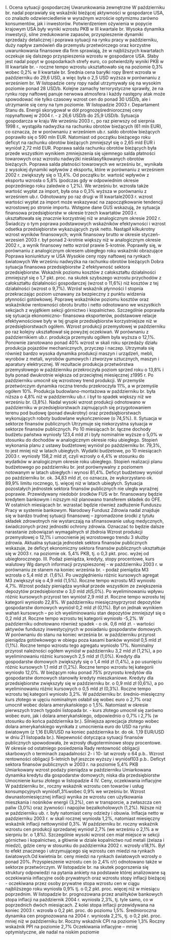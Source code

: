 I. Ocena sytuacji gospodarczej
Uwarunkowania zewnętrzne
W październiku br. nadal poprawiały się wskaźniki bieżącej aktywności w
gospodarce USA, co znalazło odzwierciedlenie w wyraźnym wzroście optymizmu
zarówno konsumentów, jak i inwestorów.
Potwierdzeniem ożywienia w popycie krajowym USA były wyniki wzrostu
PKB w III kwartale br. Wysoka dynamika inwestycji, silne zredukowanie zapasów,
przyspieszenie dynamiki sprzedaży detalicznej i poprawa sytuacji na rynku pracy w
październiku, duży napływ zamówień dla przemysłu przetwórczego oraz korzystne
uwarunkowania finansowe dla firm sprawiają, że w najbliższych kwartałach
oczekuje się dalszego przyspieszenia wzrostu w gospodarce USA.
Słaby jest nadal popyt w gospodarkach strefy euro, co potwierdziły wyniki PKB
w III kwartale br. \- roczne tempo wzrostu ukształtowało się na poziomie 0,3%
wobec 0,2% w II kwartale br.
Średnia cena baryłki ropy Brent wzrosła w październiku do 29,6 USD, a więc
była o 2,5 USD wyższa w porównaniu z wrześniem br. W listopadzie ceny ropy
nadal utrzymywały się na wysokim poziomie ponad 28 USD/b. Kolejne zamachy
terrorystyczne sprawiły, że na rynku ropy naftowej panuje nerwowa atmosfera i
każdy następny atak może spowodować nie tylko czasowy wzrost cen do ponad 30
USD/b, ale i utrzymanie się ceny na tym poziomie.
W listopadzie 2003 r. Departament Stanu ds. Energii skorygował w dół
prognozęśredniorocznej ceny ropynaftowej w 2004 r. - z 26,6 USD/b do 25,9
USD/b.
Sytuacja gospodarcza w kraju
We wrześniu 2003 r., po raz pierwszy od sierpnia 1998 r., wystąpiła nadwyżka
na rachunku obrotów bieżących (61 mln EUR), co oznacza, że w porównaniu z
wrześniem ub.r. saldo obrotów bieżących poprawiło się o 590 mln EUR. Natomiast
od początku bieżącego roku deficyt na rachunku obrotów bieżących zmniejszył się
o 2,65 mld EUR i wyniósł 2,72 mld EUR. Poprawa salda rachunku obrotów
bieżących była przede wszystkim wynikiem zmniejszenia się ujemnego salda
płatności towarowych oraz wzrostu nadwyżki niesklasyfikowanych obrotów
bieżących. Poprawa salda płatności towarowych we wrześniu br., wynikała z
wysokiej dynamiki wpływów z eksportu, które w porównaniu z wrześniem 2002 r.
zwiększyły się o 13,4%. Od początku br. wartość wpływów z eksportu wzrosła o
5,8% (podczas gdy w odpowiednim okresie poprzedniego roku zaledwie o 1,2%).
We wrześniu br. wzrosła także wartość wypłat za import, była ona o 0,3% wyższa
w porównaniu z wrześniem ub.r. Odnotowany po raz drugi w III kwartale2003 r.
wzrost wartości wypłat za import może wskazywać na zapoczątkowanie tendencji
wzrostowej po stronie importu.
Wstępne dane GUS wskazują, że sytuacja finansowa przedsiębiorstw w
okresie trzech kwartałów 2003 r. ukształtowała się znacznie korzystniej niż w
analogicznym okresie 2002 r. Świadczy o tym poprawa podstawowych wskaźników
efektywności i wzrost odsetka przedsiębiorstw wykazujących zysk netto.
Nastąpił kilkukrotny wzrost wyników finansowych; wynik finansowy brutto w
okresie styczeń-wrzesień 2003 r. był ponad 2-krotnie większy niż w analogicznym
okresie 2002 r., a wynik finansowy netto wzrósł prawie 5-krotnie. Poprawiły się, w
porównaniu z analogicznym okresem ubiegłego roku wskaźniki obrazujące
Poprawa
koniunktury w
USA
Wysokie ceny
ropy naftowej
na rynkach
światowych
We wrześniu
nadwyżka na
rachunku
obrotów
bieżących
Dobra sytuacja
finansowa
przedsiębiorstw
2
efektywność sektora przedsiębiorstw. Wskaźnik poziomu kosztów z całokształtu
działalności zmniejszył się o 1,7 pkt. proc. na skutek szybszego wzrostu
przychodów z całokształtu działalności gospodarczej (wzrost o 11,6%) niż kosztów
z tej działalności (wzrost o 9,7%). Wzrósł wskaźnik płynności I stopnia
przekraczając poziom uznawany za bezpieczny z punktu widzenia płynności
gotówkowej. Poprawę wskaźników poziomu kosztów oraz wskaźników
rentowności obrotu brutto i netto odnotowano we wszystkich sekcjach z wyjątkiem
sekcji górnictwo i kopalnictwo. Szczególnie poprawiła się sytuacja ekonomiczno-
finansowa eksporterów, podstawowe relacje efektywnościowe były w tej grupie
przedsiębiorstw korzystniejsze niż w przedsiębiorstwach ogółem.
Wzrost produkcji przemysłowej w październiku po raz kolejny ukształtował się
powyżej oczekiwań. W porównaniu z październikiem ub.r. produkcja przemysłu
ogółem była wyższa o 12,1%. Ponownie zanotowano ponad 40% wzrost w skali
roku sprzedaży działu produkcja pojazdów mechanicznych, przyczep i naczep.
Utrzymała się również bardzo wysoka dynamika produkcji maszyn i urządzeń,
mebli, wyrobów z metali, wyrobów gumowych i ztworzyw sztucznych, maszyn i
aparatury elektrycznej. W rezultacie produkcja przetwórstwa przemysłowego w
październiku przekroczyła poziom sprzed roku o 13,8% i była ponad dwukrotnie
większa od przeciętnej miesięcznej z1995 r.
Po październiku umocnił się wzrostowy trend produkcji. W przemyśle
przetwórczym dynamika roczna trendu przekroczyła 11%, a w przemyśle ogółem
10%.
Produkcja budowlano-montażowa w październiku br. była niższa o 4,8% niż w
październiku ub.r. i był to spadek większy niż we wrześniu br. (3,8%). Nadal
wysoki wzrost produkcji odnotowano w październiku w przedsiębiorstwach
zajmujących się przygotowaniem terenu pod budowę (ponad dwukrotny) oraz
przedsiębiorstwach wykonujących roboty budowlane wykończeniowe (o 74,5%).
II. Sytuacja w sektorze finansów publicznych
Utrzymuje się niekorzystna sytuacja w sektorze finansów publicznych.
Po 10 miesiącach br. łączne dochody budżetu państwa wyniosły 123,4 mld zł i
były nominalnie wyższe o 5,0% w stosunku do dochodów w analogicznym okresie
roku ubiegłego. Stopień wykonania planu z ustawy budżetowej wyniósł po
październiku br. 79,3%, to jest mniej niż w latach ubiegłych.
Wydatki budżetowe, po 10 miesiącach 2003 r. wyniosły 158,2 mld zł, czyli
wzrosły o 4,4% w stosunku do wydatków w analogicznym okresie roku ubiegłego.
Stopień realizacji planu budżetowego po październiku br. jest porównywalny z
poziomem notowanym w latach ubiegłych i wynosi 81,4%.
Deficyt budżetowy wyniósł po październiku br. ok. 34,83 mld zł, co oznacza,
że wykorzystano ok. 89,9% limitu rocznego, tj. więcej niż w latach ubiegłych.
Sytuacja pozostałych jednostek sektora finansów publicznych nie uległa
wyraźnej poprawie. Przewidywany niedobór środków FUS w br. finansowany
będzie kredytem bankowym i niższym niż planowano transferem składek do OFE.
W ostatnich miesiącach br. wzrastać będzie również zadłużenie Funduszu Pracy w
systemie bankowym. Narodowy Fundusz Zdrowia nadal znajduje się w bardzo
trudnej sytuacji finansowej – zgromadzone środki z tytułu składek zdrowotnych nie
wystarczają na sfinansowanie usług medycznych, świadczonych przez jednostki
ochrony zdrowia. Oznaczać to będzie dalsze narastanie zobowiązań wymagalnych
sł
żbdroia
Wzrost
produkcji
przemysłowej o
12,1% i
umocnienie jej
wzrostowego
trendu
3
służby zdrowia.
Aktualna sytuacja jednostek sektora finansów publicznych wskazuje, że
deficyt ekonomiczny sektora finansów publicznych ukształtuje się w 2003 r. na
poziomie ok. 5,4% PKB, tj. o 0,3 pkt. proc. wyżej od ubiegłorocznego.
III. Podaż pieniądza, kredyty, stopy procentowe, kurs walutowy
Wg danych informacji przyspieszonej \- w październiku 2003 r. w porównaniu
ze stanem na koniec września br. - podaż pieniądza M3 wzrosła o 5,4 mld zł.
(1,6%). Po uwzględnieniu różnic kursowych agregat M3 zwiększył się o 4,9 mld
(1,5%). Roczne tempo wzrostu M3 wyniosło 4,7%.
Wzrost podaży pieniądza wynikał przede wszystkim ze zwiększenia depozytów
przedsiębiorstw o 3,0 mld zł(5,0%). Po wyeliminowaniu wpływu różnic
kursowych przyrost ten wyniósł 2,9 mld zł. Roczne tempo wzrostu tej kategorii
wyniosło 22,8%.
W październiku miesięcznyprzyrost depozytów gospodarstw domowych
wyniósł 0,2 mld zł (0,1%). Był on jednak wynikiem wahań kursowych – po ich
wyeliminowaniu stan depozytów zmniejszył się o 0,2 mld zł. Roczne tempo
wzrostu tej kategorii wyniosło -5,2%. W październiku odnotowano również spadek
\- o ok. 0,6 mld zł. \- wartości aktywów funduszy inwestycyjnych w posiadaniu
gospodarstw domowych.
W porównaniu do stanu na koniec września br. w październiku przyrost
pieniądza gotówkowego w obiegu poza kasami banków wyniósł 0,5 mld zł (1,1%).
Roczne tempo wzrostu tego agregatu wyniosło 17%.
Nominalny przyrost należności ogółem wyniósł w październiku 3,2 mld zł
(1,2%), a po wyeliminowaniu różnic kursowych 2,5 mld zł (1,0%). Kredyty dla
gospodarstw domowych zwiększyły się o 1,4 mld zł (1,4%), a po usunięciu różnic
kursowych 1,1 mld zł (1,2%). Roczne tempo wzrostu tej kategorii wyniosło 12,0%.
W bieżącym roku ponad 75% przyrostu kredytów dla gospodarstw domowych
stanowiły kredyty mieszkaniowe. Kredyty dla przedsiębiorstw zwiększyły się w
październiku br. o 0,9 mld zł (0,6%), a po wyeliminowaniu różnic kursowych o 0,5
mld zł (0,3%). Roczne tempo wzrostu tej kategorii wyniosło 3,2%.
W październiku br. średnio-miesięczny kurs złotego w ujęciu nominalnym
osłabił się wobec euro o 2,7% oraz umocnił wobec dolara amerykańskiego o 1,5%.
Natomiast w okresie pierwszych trzech tygodni listopada br. - kurs złotego umocnił
się zarówno wobec euro, jak i dolara amerykańskiego, odpowiednio o 0,7% i 2,7%
(w stosunku do końca października br.). Silniejsza aprecjacja złotego wobec dolara
amerykańskiego wynikała z umocnienia euro do USD na rynku światowym (z 1,16
EUR/USD na koniec października br. do ok. 1,19 EUR/USD w dniu 21 listopada
br.).
Niepewność dotycząca sytuacji finansów publicznych spowodowała, że wzrosły
długoterminowe stopy procentowe. W okresie od ostatniego posiedzenia Rady
rentowność obligacji skarbowych o terminach zapadalności 2- i 10- lat wzrosły o
64 p.b.. Wzrost rentowności obligacji 5-letnich był jeszcze wyższy i wyniósł103
p.b..
Deficyt sektora
finansów
publicznych w
2003 r. na
poziomie 5,4%
PKB
Umiarkowany
wzrost podaży
pieniądza w
październiku
Umiarkowana
dynamika
kredytu dla
gospodarstw
domowych;
niska dla
przedsiębiorstw
Umocnienie
kursu złotego w
listopadzie
4
IV. Ceny, oczekiwania inflacyjne
W październiku br., roczny wskaźnik wzrostu cen towarów i usług
konsumpcyjnych wyniósł1,3%wobec 0,9% we wrześniu br. Wzrost
dwunastomiesięcznej inflacji wynika ze wzrostu cen użytkowania mieszkania i
nośników energii (3,2%), cen w transporcie, a zwłaszcza cen paliw (3,0%) oraz
żywności i napojów bezalkoholowych (1,2%). Niższe niż w październiku ub. r.
były natomiast ceny odzieży i obuwia.
Inflacja netto w październiku 2003 r. w skali rocznej wyniosła 1,2%, natomiast
miesięczny wskaźnik inflacji nettowyniósł 0,3%.
W październiku br. roczny wskaźnik wzrostu cen produkcji sprzedanej wyniósł
2,7% (we wrześniu o 2,1% a w sierpniu br. o 1,8%). Szczególnie wysoki wzrost
cen miał miejsce w sekcji górnictwo i kopalnictwo, a głównie w dziale kopalnictwo
rud metali (żelaza i miedzi), gdzie ceny w stosunku do października 2002 r.
wzrosły o18,1%. Był to efekt znacznego i utrzymującego się wzrostu cen miedzi
na rynkach światowych.Od kwietnia br. ceny miedzi na rynkach światowych
wzrosły o ponad 20%. Przyspieszenie wzrostu cen (o 2,4% r/r) odnotowano także w
sektorze przetwórczym.
W listopadzie br. na skutek pogorszenia się struktury odpowiedzi na pytania
ankiety na podstawie której analizowane są oczekiwania inflacyjne osób
prywatnych oraz wzrostu stopy inflacji bieżącej - oczekiwana przez osoby prywatne
stopa wzrostu cen w ciągu najbliższego roku wyniosła 0,9% tj. o 0,2 pkt. proc.
więcej niż w miesiącu poprzednim.
W listopadzie br. prognozowana przez analityków bankowych stopa inflacji na
październik 2004 r. wyniosła 2,3%, tj. tyle samo, co w poprzednich dwóch
miesiącach. Z kolei stopa inflacji przewidywana na koniec 2003 r. wzrosła o 0,2
pkt. proc. do poziomu 1,5%. Średnioroczna dynamika cen prognozowana na 2004 r.
wyniosła 2,2%, tj. o 0,2 pkt. proc. mniej niż w październiku br.
Roczny
wskaźnik CPI
na poziomie
1,3%
Roczny
wskaźnik PPI
na poziomie
2,7%
Oczekiwania
inflacyjne –
mniej
optymistyczne,
ale nadal na
niskim poziomie
